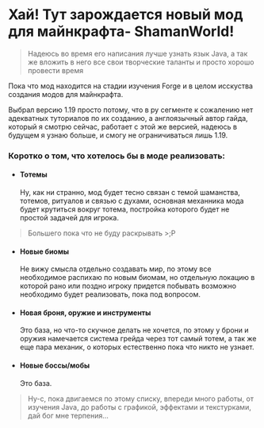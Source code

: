 # Хай! Тут зарождается новый мод для майнкрафта- ShamanWorld!
>Надеюсь во время его написания лучше узнать язык Java, а так же вложить в него все свои творческие таланты и просто хорошо провести время 

Пока что мод находится на стадии изучения Forge и в целом исскуства создания модов для майнкрафта.

Выбрал версию 1.19 просто потому, что в ру сегменте к сожалению нет адекватных туториалов по их созданию, а англоязычный автор гайда, который я смотрю сейчас, работает с этой же версией, надеюсь в будущем я узнаю больше, и смогу не ограничиваться лишь 1.19.

### Коротко о том, что хотелось бы в моде реализовать:
* #### Тотемы 
    
    Ну, как ни странно, мод будет тесно связан с темой шаманства, тотемов, ритуалов и связью с духами, основная механника мода будет крутиться вокруг тотема, постройка которого будет не простой задачей для игрока.
>Большего пока что не буду раскрывать >;P

* #### Новые биомы
    
    Не вижу смысла отдельно создавать мир, по этому все необходимое распихаю по новым биомам, но отдельную локацию в которой рано или поздно игроку придется побывать возможно необходимо будет реализовать, пока под вопросом.
* #### Новая броня, оружие и инструменты

    Это база, но что-то скучное делать не хочется, по этому у брони и оружия намечается система грейда через тот самый тотем, а так же еще пара механик, о которых естественно пока что никто не узнает.
* #### Новые боссы/мобы 

    Это база.

>Ну-с, пока двигаемся по этому списку, впереди много работы, от изучения Java, до работы с графикой, эффектами и текстурками, дай бог мне терпения... 